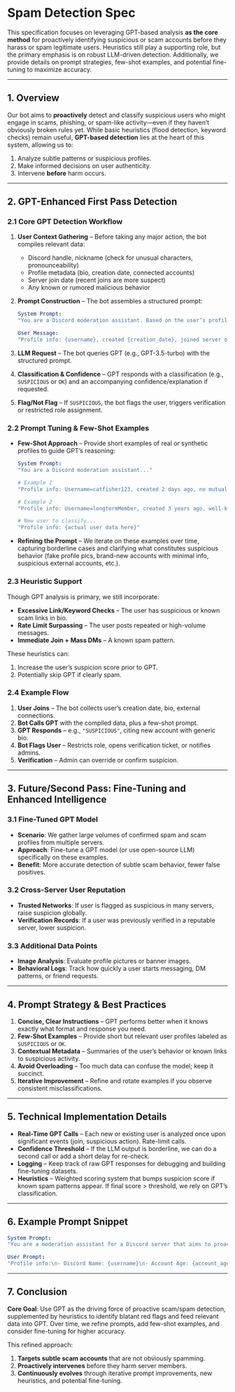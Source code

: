 # Spam Detection Spec

This specification focuses on leveraging GPT-based analysis **as the core method** for proactively identifying suspicious or scam accounts before they harass or spam legitimate users. Heuristics still play a supporting role, but the primary emphasis is on robust LLM-driven detection. Additionally, we provide details on prompt strategies, few-shot examples, and potential fine-tuning to maximize accuracy.

---

## 1. Overview

Our bot aims to **proactively** detect and classify suspicious users who might engage in scams, phishing, or spam-like activity—even if they haven’t obviously broken rules yet. While basic heuristics (flood detection, keyword checks) remain useful, **GPT-based detection** lies at the heart of this system, allowing us to:

1. Analyze subtle patterns or suspicious profiles.
2. Make informed decisions on user authenticity.
3. Intervene **before** harm occurs.

---

## 2. GPT-Enhanced First Pass Detection

### 2.1 Core GPT Detection Workflow

1. **User Context Gathering** – Before taking any major action, the bot compiles relevant data:
   - Discord handle, nickname (check for unusual characters, pronounceability)
   - Profile metadata (bio, creation date, connected accounts)
   - Server join date (recent joins are more suspect)
   - Any known or rumored malicious behavior
2. **Prompt Construction** – The bot assembles a structured prompt:

   ```yaml
   System Prompt:
   "You are a Discord moderation assistant. Based on the user’s profile, connected accounts, and creation date, classify whether the user is suspicious. If suspicious, respond 'SUSPICIOUS'; if normal, respond 'OK'."

   User Message:
   "Profile info: {username}, created {creation_date}, joined server on {join_date}, connected accounts: {accounts}...\nBio: {bio}\nAdditional notes: {any relevant server heuristics}"
   ```

3. **LLM Request** – The bot queries GPT (e.g., GPT-3.5-turbo) with the structured prompt.
4. **Classification & Confidence** – GPT responds with a classification (e.g., `SUSPICIOUS` or `OK`) and an accompanying confidence/explanation if requested.
5. **Flag/Not Flag** – If `SUSPICIOUS`, the bot flags the user, triggers verification or restricted role assignment.

### 2.2 Prompt Tuning & Few-Shot Examples

- **Few-Shot Approach** – Provide short examples of real or synthetic profiles to guide GPT’s reasoning:

  ```yaml
  System Prompt:
  "You are a Discord moderation assistant..."

  # Example 1
  "Profile info: Username=catfisher123, created 2 days ago, no mutual servers, suspicious bio\nBio: 'Looking for new friends'\nLLM classification: SUSPICIOUS"

  # Example 2
  "Profile info: Username=longtermMember, created 3 years ago, well-known in 3 mutual servers, normal bio\nBio: 'I love gaming and photography'\nLLM classification: OK"

  # New user to classify...
  "Profile info: {actual user data here}"
  ```

- **Refining the Prompt** – We iterate on these examples over time, capturing borderline cases and clarifying what constitutes suspicious behavior (fake profile pics, brand-new accounts with minimal info, suspicious external accounts, etc.).

### 2.3 Heuristic Support

Though GPT analysis is primary, we still incorporate:

- **Excessive Link/Keyword Checks** – The user has suspicious or known scam links in bio.
- **Rate Limit Surpassing** – The user posts repeated or high-volume messages.
- **Immediate Join + Mass DMs** – A known spam pattern.

These heuristics can:

1. Increase the user’s suspicion score prior to GPT.
2. Potentially skip GPT if clearly spam.

### 2.4 Example Flow

1. **User Joins** – The bot collects user’s creation date, bio, external connections.
2. **Bot Calls GPT** with the compiled data, plus a few-shot prompt.
3. **GPT Responds** – e.g., `"SUSPICIOUS"`, citing new account with generic bio.
4. **Bot Flags User** – Restricts role, opens verification ticket, or notifies admins.
5. **Verification** – Admin can override or confirm suspicion.

---

## 3. Future/Second Pass: Fine-Tuning and Enhanced Intelligence

### 3.1 Fine-Tuned GPT Model

- **Scenario**: We gather large volumes of confirmed spam and scam profiles from multiple servers.
- **Approach**: Fine-tune a GPT model (or use open-source LLM) specifically on these examples.
- **Benefit**: More accurate detection of subtle scam behavior, fewer false positives.

### 3.2 Cross-Server User Reputation

- **Trusted Networks**: If user is flagged as suspicious in many servers, raise suspicion globally.
- **Verification Records**: If a user was previously verified in a reputable server, lower suspicion.

### 3.3 Additional Data Points

- **Image Analysis**: Evaluate profile pictures or banner images.
- **Behavioral Logs**: Track how quickly a user starts messaging, DM patterns, or friend requests.

---

## 4. Prompt Strategy & Best Practices

1. **Concise, Clear Instructions** – GPT performs better when it knows exactly what format and response you need.
2. **Few-Shot Examples** – Provide short but relevant user profiles labeled as `SUSPICIOUS` or `OK`.
3. **Contextual Metadata** – Summaries of the user’s behavior or known links to suspicious activity.
4. **Avoid Overloading** – Too much data can confuse the model; keep it succinct.
5. **Iterative Improvement** – Refine and rotate examples if you observe consistent misclassifications.

---

## 5. Technical Implementation Details

- **Real-Time GPT Calls** – Each new or existing user is analyzed once upon significant events (join, suspicious action). Rate-limit calls.
- **Confidence Threshold** – If the LLM output is borderline, we can do a second call or add a short delay for re-check.
- **Logging** – Keep track of raw GPT responses for debugging and building fine-tuning datasets.
- **Heuristics** – Weighted scoring system that bumps suspicion score if known spam patterns appear. If final score > threshold, we rely on GPT’s classification.

---

## 6. Example Prompt Snippet

```yaml
System Prompt:
"You are a moderation assistant for a Discord server that aims to proactively detect suspicious or scam users.\n\nRules:\n- If you find strong indicators of scam/spam, respond SUSPICIOUS.\n- If user looks normal, respond OK.\n- Provide a short explanation if requested."

User Prompt:
"Profile info:\n- Discord Name: {username}\n- Account Age: {account_age} days\n- Bio: '{bio}'\n- Connected Accounts: {connections}\n- Known Behavior: {heuristic_flags}\n\nExamples:\n1) Username=botlikeUser, created 2 days ago, Bio='Hi I just want to be your friend', SUSPICIOUS\n2) Username=legitGamer, created 500 days ago, Bio='I love this server', OK\n\nAnswer strictly with either 'SUSPICIOUS' or 'OK'"
```

---

## 7. Conclusion

**Core Goal**: Use GPT as the driving force of proactive scam/spam detection, supplemented by heuristics to identify blatant red flags and feed relevant data into GPT. Over time, we refine prompts, add few-shot examples, and consider fine-tuning for higher accuracy.

This refined approach:

1. **Targets subtle scam accounts** that are not obviously spamming.
2. **Proactively intervenes** before they harm server members.
3. **Continuously evolves** through iterative prompt improvements, new heuristics, and potential fine-tuning.
